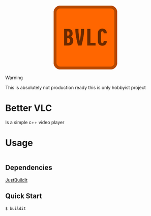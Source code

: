 <p align="center">
<img src="BVLC.png" alt="drawing" width="200"/>
</p>

> [!WARNING]
> This is absolutely not production ready this is only hobbyist project

# Better VLC

Is a simple c++ video player

# Usage

```

```

## Dependencies

[JustBuildIt](https://github.com/katusek1235/JustBuildIt)

## Quick Start

```console
$ buildit
```